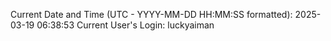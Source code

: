 Current Date and Time (UTC - YYYY-MM-DD HH:MM:SS formatted): 2025-03-19 06:38:53
Current User's Login: luckyaiman
